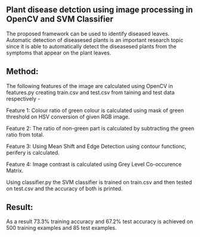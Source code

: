 ## Plant disease detction using image processing in OpenCV and SVM Classifier

The proposed framework can be used to identify diseased leaves.
Automatic detection of diseasesed plants is an important research topic since it is able to automatically detect the diseasesed plants from the symptoms that appear on the plant leaves.

## Method:
The following features of the image are calculated using OpenCV in features.py creating train.csv and test.csv from taining and test data respectively -

Feature 1: Colour ratio of green colour is calculated using mask of green threshold on HSV conversion of given RGB image.

Feature 2: The ratio of non-green part is calculated by subtracting the green ratio from total.

Feature 3: Using Mean Shift and Edge Detection using contour functionc, perifery is calculated.

Feature 4: Image contrast is calculated using Grey Level Co-occurence Matrix.
  

Using classifier.py the SVM classifier is trained on train.csv and then tested on test.csv and the accuracy of both is printed.
  
## Result:
  As a result 73.3% training accuracy and 67.2% test accuracy is achieved on 500 training examples and 85 test examples.
